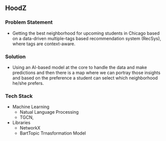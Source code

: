 ## HoodZ 

### Problem Statement  
  - Getting the best neighborhood for upcoming students in Chicago based on a data-driven  multiple-tags based recommendation system (RecSys), where tags are context-aware.

### Solution
  - Using an AI-based model at the core to handle the data and make predictions and then there is a map where we can portray those insights and based on the preference a student can select which neighborhood he/she prefers. 

### Tech Stack
  - Machine Learning
    - Natual Language Processing
    - TGCN, 
  - Libraries
    - NetworkX
    - BartTopic Trnasformation Model
